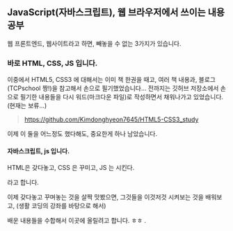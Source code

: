 ## JavaScript(자바스크립트), 웹 브라우저에서 쓰이는 내용 공부

웹 프론트엔드, 웹사이트라고 하면, 빼놓을 수 없는 3가지가 있습니다.
### 바로 HTML, CSS, JS 입니다.

이중에서 HTML5, CSS3 에 대해서는 이미 책 한권을 때고, 여러 책 내용과, 블로그(TCPschool 짱!)을 참고해서 손으로 필기했었습니다... 전까지는 깃허브 저장소에서 손으로 필기한 내용들을 다시 워드(마크다운 파일)로 작성하면서 채워나가고 있었습니다.(현재는 보류...)

> https://github.com/Kimdonghyeon7645/HTML5-CSS3_study

이제 이 둘을 어느정도 했다해도, 중요한게 하나 남았습니다.  
#### 자바스크립트, js 입니다.

HTML은 갖다놓고, CSS 은 꾸미고, JS 는 시킨다.

라고 합니다.

이제 갖다놓고 꾸며놓는 것을 살짝 맛봤으면, 그것들을 이것저것 시켜보는 것을 배워보고, (생활 코딩의 강좌를 바탕으로 해서)

배운 내용들을 수합해서 이곳에 올릴려고 합니다. ㅎㅎ
.
